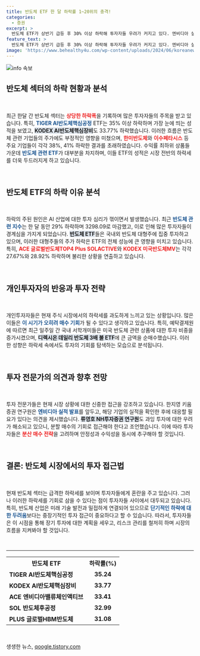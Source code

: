 ```yaml
---
title: 반도체 ETF 한 달 하락률 1~20위의 충격!
categories:
  - 증권
excerpt: >
  반도체 ETF가 상반기 급등 후 30% 이상 하락해 투자자들 우려가 커지고 있다. 엔비디아 실적 발표를 앞두고 매수 기회라는 의견도 제기되는 가운데, 과열된 시장에 대한 경계심이 더욱 짙어지고 있다. 클릭 유도 필수!
feature_text: >
  반도체 ETF가 상반기 급등 후 30% 이상 하락해 투자자들 우려가 커지고 있다. 엔비디아 실적 발표를 앞두고 매수 기회라는 의견도 제기되는 가운데, 과열된 시장에 대한 경계심이 더욱 짙어지고 있다. 클릭 유도 필수!
image: 'https://www.behealthy4u.com/wp-content/uploads/2024/06/koreanews.jpg'
---
```


<p><img src="https://www.behealthy4u.com/wp-content/uploads/2024/06/koreanews.jpg" alt="info 속보" /></p>

<h2 data-ke-size="size26">반도체 섹터의 하락 현황과 분석</h2>

<p data-ke-size="size16">&nbsp;</p>

<p>최근 한달 간 반도체 섹터는 <b><span style="color: #ee2323;">상당한 하락폭</span></b>을 기록하며 많은 투자자들의 주목을 받고 있습니다. 특히, <b><span style="color: #1a5490;">TIGER AI반도체핵심공정</span></b> ETF는 35% 이상 하락하며 가장 눈에 띄는 성적을 보였고, <b><span style="background-color: #21538527;">KODEX AI반도체핵심장비</span></b>도 33.77% 하락했습니다. 이러한 흐름은 반도체 관련 기업들의 주가에도 부정적인 영향을 미쳤으며, <b><span style="color: #ee2323;">한미반도체</span></b>와 <b><span style="color: #ee2323;">이수페타시스</span></b> 등 주요 기업들이 각각 38%, 41% 하락한 결과를 초래하였습니다. 수익률 최하위 상품들가운데 <b><span style="color: #1a5490;">반도체 관련 ETF</span></b>가 대부분을 차지하며, 이들 ETF의 성적은 시장 전반의 하락세를 더욱 두드러지게 하고 있습니다.</p>

<p data-ke-size="size16">&nbsp;</p>

<h2 data-ke-size="size26">반도체 ETF의 하락 이유 분석</h2>

<p data-ke-size="size16">&nbsp;</p>

<p>하락의 주된 원인은 AI 산업에 대한 투자 심리가 꺾이면서 발생했습니다. 최근 <b><span style="color: #1a5490;">반도체 관련 지수</span></b>는 한 달 동안 29% 하락하며 3298.09로 마감했고, 이로 인해 많은 투자자들이 경계심을 가지게 되었습니다. <b><span style="background-color: #21538527;">반도체 ETF</span></b>들은 국내외 반도체 대형주에 집중 투자하고 있으며, 이러한 대형주들의 주가 하락은 ETF의 전체 성능에 큰 영향을 미치고 있습니다. 특히, <b><span style="color: #ee2323;">ACE 글로벌반도체TOP4 Plus SOLACTIVE</span></b>와 <b><span style="color: #ee2323;">KODEX 미국반도체MV</span></b>는 각각 27.67%와 28.92% 하락하며 불리한 상황을 연출하고 있습니다.</p>

<p data-ke-size="size16">&nbsp;</p>

<h2 data-ke-size="size26">개인투자자의 반응과 투자 전략</h2>

<p data-ke-size="size16">&nbsp;</p>

<p>개인투자자들은 현재 주식 시장에서의 하락세를 과도하게 느끼고 있는 상황입니다. 많은 이들은 <b><span style="color: #1a5490;">이 시기가 오히려 매수 기회</span></b>가 될 수 있다고 생각하고 있습니다. 특히, 예탁결제원에 따르면 최근 일주일 간 국내 서학개미들은 미국 반도체 관련 상품에 대한 투자 비중을 증가시켰으며, <b><span style="background-color: #21538527;">디렉시온 데일리 반도체 3배 불 ETF</span></b>에 큰 금액을 순매수했습니다. 이러한 성향은 하락세 속에서도 투자의 기회를 탐색하는 모습으로 분석됩니다. </p>

<p data-ke-size="size16">&nbsp;</p>

<h2 data-ke-size="size26">투자 전문가의 의견과 향후 전망</h2>

<p data-ke-size="size16">&nbsp;</p>

<p>투자 전문가들은 현재 시장 상황에 대한 신중한 접근을 강조하고 있습니다. 한지영 키움증권 연구원은 <b><span style="color: #1a5490;">엔비디아 실적 발표</span></b>를 앞두고, 해당 기업의 실적을 확인한 후에 대응할 필요가 있다는 의견을 제시했습니다. <b><span style="background-color: #21538527;">류영호 NH투자증권 연구원</span></b>도 과잉 투자에 대한 우려가 해소되고 있으니, 분할 매수의 기회로 접근해야 한다고 조언했습니다. 이에 따라 투자자들은 <b><span style="color: #ee2323;">분산 매수 전략</span></b>을 고려하며 안정성과 수익성을 동시에 추구해야 할 것입니다.</p>

<p data-ke-size="size16">&nbsp;</p>

<h2 data-ke-size="size26">결론: 반도체 시장에서의 투자 접근법</h2>

<p data-ke-size="size16">&nbsp;</p>

<p>현재 반도체 섹터는 급격한 하락세를 보이며 투자자들에게 혼란을 주고 있습니다. 그러나 이러한 하락세를 기회로 삼을 수 있다는 점이 투자자들 사이에서 대두되고 있습니다. 특히, 반도체 산업은 미래 기술 발전과 밀접하게 연결되어 있으므로 <b><span style="color: #1a5490;">단기적인 하락에 대한 두려움</span></b>보다는 중장기적인 투자 접근이 중요하다고 할 수 있습니다. 따라서, 투자자들은 이 시점을 통해 장기 투자에 대한 계획을 세우고, 리스크 관리를 철저히 하며 시장의 흐름을 지켜봐야 할 것입니다. </p>

<p data-ke-size="size16">&nbsp;</p> 

<hr>

<table style="width:100%">
  <tr>
    <th>반도체 ETF</th>
    <th>하락률(%)</th>
  </tr>
  <tr>
    <td><b>TIGER AI반도체핵심공정</b></td>
    <td style="text-align: center; height: 17px;"><b>35.24</b></td>
  </tr>
  <tr>
    <td><b>KODEX AI반도체핵심장비</b></td>
    <td style="text-align: center; height: 17px;"><b>33.77</b></td>
  </tr>
  <tr>
    <td><b>ACE 엔비디아밸류체인액티브</b></td>
    <td style="text-align: center; height: 17px;"><b>33.41</b></td>
  </tr>
  <tr>
    <td><b>SOL 반도체후공정</b></td>
    <td style="text-align: center; height: 17px;"><b>32.99</b></td>
  </tr>
  <tr>
    <td><b>PLUS 글로벌HBM반도체</b></td>
    <td style="text-align: center; height: 17px;"><b>31.08</b></td>
  </tr>
</table>

<p data-ke-size="size16">&nbsp;</p>
생생한 뉴스, <a href="https://qoogle.tistory.com" rel="dofollow">qoogle.tistory.com</a>


